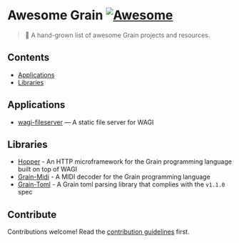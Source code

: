 # Awesome Grain [![Awesome](https://awesome.re/badge.svg)](https://awesome.re)

> 🌾 A hand-grown list of awesome Grain projects and resources.

## Contents

- [Applications](#applications)
- [Libraries](#libraries)

## Applications

- [wagi-fileserver](https://github.com/deislabs/wagi-fileserver) — A static file server for WAGI

## Libraries

- [Hopper](https://github.com/alex-snezhko/hopper) - An HTTP microframework for the Grain programming language built on top of WAGI
- [Grain-Midi](https://github.com/spotandjake/Grain-Midi) - A MIDI decoder for the Grain programming language
- [Grain-Toml](https://github.com/spotandjake/Grain-Toml) - A Grain toml parsing library that complies with the `v1.1.0` spec

## Contribute

Contributions welcome! Read the [contribution guidelines](CONTRIBUTING.md) first.
